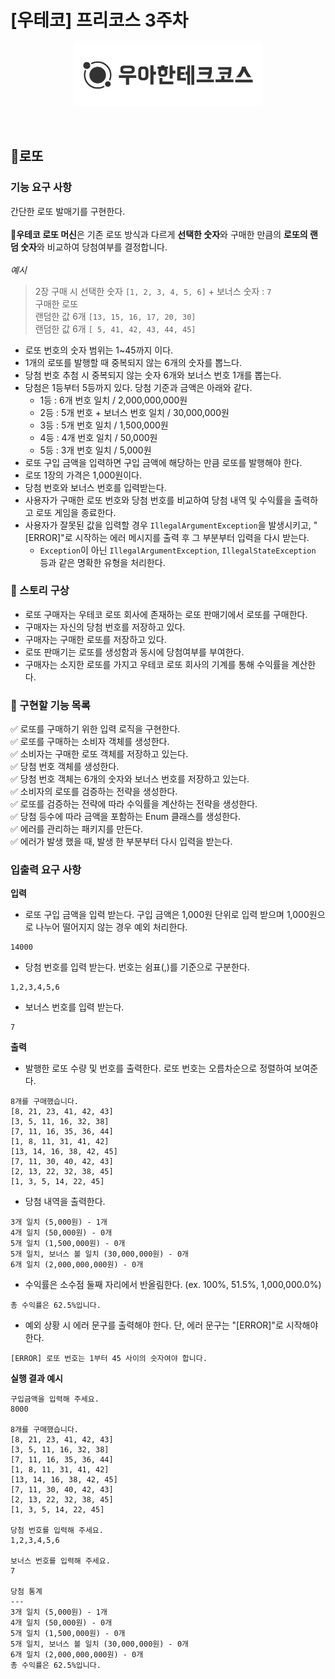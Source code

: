 # [우테코] 프리코스 3주차
<p align="center">
    <img src="src/main/resources/logo.png" alt="우아한테크코스" width="300px">
</p>
<br>

## 🚀로또
### 기능 요구 사항
간단한 로또 발매기를 구현한다.   
<br />
**🚨우테코 로또 머신**은 기존 로또 방식과 다르게 **선택한 숫자**와 구매한 만큼의 **로또의 랜덤 숫자**와 비교하여 당첨여부를 결정합니다.   
<br />
*예시*
> 2장 구매 시 선택한 숫자 
> `[1, 2, 3, 4, 5, 6]` + 보너스 숫자 : `7`  
> 구매한 로또   
> 랜덤한 값 6개 `[13, 15, 16, 17, 20, 30]`   
> 랜덤한 값 6개 `[ 5, 41, 42, 43, 44, 45]`


- 로또 번호의 숫자 범위는 1~45까지 이다.
- 1개의 로또를 발행할 때 중복되지 않는 6개의 숫자를 뽑느다.
- 당첨 번호 추첨 시 중복되지 않는 숫자 6개와 보너스 번호 1개를 뽑는다.
- 당첨은 1등부터 5등까지 있다. 당첨 기준과 금액은 아래와 같다.
  - 1등 : 6개 번호 일치 / 2,000,000,000원
  - 2등 : 5개 번호 + 보너스 번호 일치 / 30,000,000원
  - 3등 : 5개 번호 일치 / 1,500,000원
  - 4등 : 4개 번호 일치 / 50,000원
  - 5등 : 3개 번호 일치 / 5,000원
- 로또 구입 금액을 입력하면 구입 금액에 해당하는 만큼 로또를 발행해야 한다.
- 로또 1장의 가격은 1,000원이다.
- 당첨 번호와 보너스 번호를 입력받는다.
- 사용자가 구매한 로또 번호와 당첨 번호를 비교하여 당첨 내역 및 수익률을 출력하고 로또 게임을 종료한다.
- 사용자가 잘못된 값을 입력할 경우 `IllegalArgumentException`을 발생시키고, "[ERROR]"로 시작하는 에러 메시지를 출력 후 그 부분부터 입력을 다시 받는다.
  - `Exception`이 아닌 `IllegalArgumentException`, `IllegalStateException` 등과 같은 명확한 유형을 처리한다.

### 📜 스토리 구상
- 로또 구매자는 우테코 로또 회사에 존재하는 로또 판매기에서 로또를 구매한다.
- 구매자는 자신의 당첨 번호를 저장하고 있다.
- 구매자는 구매한 로또를 저장하고 있다.
- 로또 판매기는 로또를 생성함과 동시에 당첨여부를 부여한다.
- 구매자는 소지한 로또를 가지고 우테코 로또 회사의 기계를 통해 수익률을 계산한다.

### 📝 구현할 기능 목록
✅ 로또를 구매하기 위한 입력 로직을 구현한다.   
✅ 로또를 구매하는 소비자 객체를 생성한다.   
✅ 소비자는 구매한 로또 객체를 저장하고 있는다.   
✅ 당첨 번호 객체를 생성한다.   
✅ 당첨 번호 객체는 6개의 숫자와 보너스 번호를 저장하고 있는다.   
✅ 소비자의 로또를 검증하는 전략을 생성한다.   
✅ 로또를 검증하는 전략에 따라 수익률을 계산하는 전략을 생성한다.   
✅ 당첨 등수에 따라 금액을 포함하는 Enum 클래스를 생성한다.   
✅ 에러를 관리하는 패키지를 만든다.   
✅ 에러가 발생 했을 때, 발생 한 부분부터 다시 입력을 받는다.
### 입출력 요구 사항

**입력**
- 로또 구입 금액을 입력 받는다. 구입 금액은 1,000원 단위로 입력 받으며 1,000원으로 나누어 떨어지지 않는 경우 예외 처리한다.
```
14000
```
- 당첨 번호를 입력 받는다. 번호는 쉼표(,)를 기준으로 구분한다.
```
1,2,3,4,5,6
```
- 보너스 번호를 입력 받는다.
```
7
```

**출력**
- 발행한 로또 수량 및 번호를 출력한다. 로또 번호는 오름차순으로 정렬하여 보여준다.
```
8개를 구매했습니다.
[8, 21, 23, 41, 42, 43] 
[3, 5, 11, 16, 32, 38] 
[7, 11, 16, 35, 36, 44] 
[1, 8, 11, 31, 41, 42] 
[13, 14, 16, 38, 42, 45] 
[7, 11, 30, 40, 42, 43] 
[2, 13, 22, 32, 38, 45] 
[1, 3, 5, 14, 22, 45]
```
- 당첨 내역을 출력한다.
```
3개 일치 (5,000원) - 1개
4개 일치 (50,000원) - 0개
5개 일치 (1,500,000원) - 0개
5개 일치, 보너스 볼 일치 (30,000,000원) - 0개
6개 일치 (2,000,000,000원) - 0개
```
- 수익률은 소수점 둘째 자리에서 반올림한다. (ex. 100%, 51.5%, 1,000,000.0%)
```
총 수익률은 62.5%입니다.
```
- 예외 상황 시 에러 문구를 출력해야 한다. 단, 에러 문구는 "[ERROR]"로 시작해야 한다.
```
[ERROR] 로또 번호는 1부터 45 사이의 숫자여야 합니다.
```

**실행 결과 예시**
```
구입금액을 입력해 주세요.
8000

8개를 구매했습니다.
[8, 21, 23, 41, 42, 43] 
[3, 5, 11, 16, 32, 38] 
[7, 11, 16, 35, 36, 44] 
[1, 8, 11, 31, 41, 42] 
[13, 14, 16, 38, 42, 45] 
[7, 11, 30, 40, 42, 43] 
[2, 13, 22, 32, 38, 45] 
[1, 3, 5, 14, 22, 45]

당첨 번호를 입력해 주세요.
1,2,3,4,5,6

보너스 번호를 입력해 주세요.
7

당첨 통계
---
3개 일치 (5,000원) - 1개
4개 일치 (50,000원) - 0개
5개 일치 (1,500,000원) - 0개
5개 일치, 보너스 볼 일치 (30,000,000원) - 0개
6개 일치 (2,000,000,000원) - 0개
총 수익률은 62.5%입니다.
```
